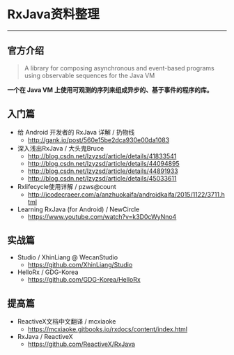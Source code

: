 # RxJava资料整理

***

## 官方介绍

> A library for composing asynchronous and event-based programs using observable sequences for the Java VM

**一个在 Java VM 上使用可观测的序列来组成异步的、基于事件的程序的库。**


## 入门篇
- 给 Android 开发者的 RxJava 详解 / 扔物线
	- http://gank.io/post/560e15be2dca930e00da1083
- 深入浅出RxJava / 大头鬼Bruce
	- http://blog.csdn.net/lzyzsd/article/details/41833541
	- http://blog.csdn.net/lzyzsd/article/details/44094895
	- http://blog.csdn.net/lzyzsd/article/details/44891933
	- http://blog.csdn.net/lzyzsd/article/details/45033611
- Rxlifecycle使用详解 / pzws@count
	- http://jcodecraeer.com/a/anzhuokaifa/androidkaifa/2015/1122/3711.html
- Learning RxJava (for Android) / NewCircle
	- https://www.youtube.com/watch?v=k3D0cWyNno4



## 实战篇
- Studio / XhinLiang @ WecanStudio
	- https://github.com/XhinLiang/Studio
- HelloRx / GDG-Korea  
	- https://github.com/GDG-Korea/HelloRx
## 提高篇
- ReactiveX文档中文翻译 / mcxiaoke
	- https://mcxiaoke.gitbooks.io/rxdocs/content/index.html
- RxJava / ReactiveX
	- https://github.com/ReactiveX/RxJava
